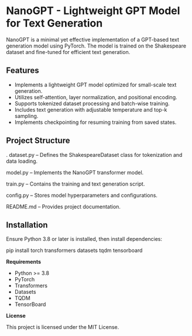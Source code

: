 # **NanoGPT - Lightweight GPT Model for Text Generation**  

NanoGPT is a minimal yet effective implementation of a GPT-based text generation model using PyTorch. The model is trained on the Shakespeare dataset and fine-tuned for efficient text generation.  

## **Features**  
- Implements a lightweight GPT model optimized for small-scale text generation.  
- Utilizes self-attention, layer normalization, and positional encoding.  
- Supports tokenized dataset processing and batch-wise training.  
- Includes text generation with adjustable temperature and top-k sampling.  
- Implements checkpointing for resuming training from saved states.  

## **Project Structure**  
.
dataset.py – Defines the ShakespeareDataset class for tokenization and data loading.

model.py – Implements the NanoGPT transformer model.

train.py – Contains the training and text generation script.

config.py – Stores model hyperparameters and configurations.

README.md – Provides project documentation.
## **Installation**  
Ensure Python 3.8 or later is installed, then install dependencies:  

pip install torch transformers datasets tqdm tensorboard

**Requirements**

- Python >= 3.8  
- PyTorch  
- Transformers  
- Datasets  
- TQDM  
- TensorBoard

**License**

This project is licensed under the MIT License.
